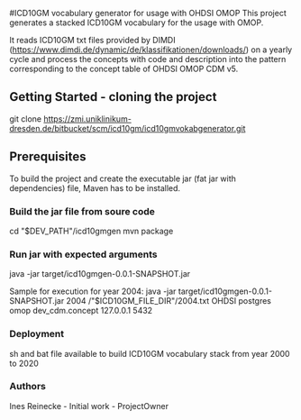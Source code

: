 #ICD10GM vocabulary generator for usage with OHDSI OMOP
This project generates a stacked ICD10GM vocabulary for the usage with OMOP.

It reads ICD10GM txt files provided by DIMDI (https://www.dimdi.de/dynamic/de/klassifikationen/downloads/) on a yearly cycle and process the concepts with code and description into the pattern corresponding to the concept table of OHDSI OMOP CDM v5.

## Getting Started - cloning the project

git clone https://zmi.uniklinikum-dresden.de/bitbucket/scm/icd10gm/icd10gmvokabgenerator.git

## Prerequisites 

To build the project and create the executable jar (fat jar with dependencies) file, Maven has to be installed.

### Build the jar file from soure code

cd "$DEV_PATH"/icd10gmgen
mvn package

### Run jar with expected arguments

java -jar target/icd10gmgen-0.0.1-SNAPSHOT.jar <currentYear> <inputFile> <database> <dbuser> <dbpassword> <table> <dbserverIp> <dbServerPort>

Sample for execution for year 2004:
java -jar target/icd10gmgen-0.0.1-SNAPSHOT.jar 2004 /"$ICD10GM_FILE_DIR"/2004.txt OHDSI postgres omop dev_cdm.concept 127.0.0.1 5432

### Deployment

sh and bat file available to build ICD10GM vocabulary stack from year 2000 to 2020

### Authors
Ines Reinecke - Initial work - ProjectOwner